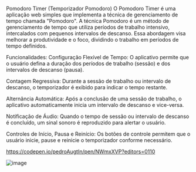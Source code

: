 Pomodoro Timer (Temporizador Pomodoro)
O Pomodoro Timer é uma aplicação web simples que implementa a técnica de gerenciamento de tempo chamada "Pomodoro". A técnica Pomodoro é um método de gerenciamento de tempo que utiliza períodos de trabalho intensivo, intercalados com pequenos intervalos de descanso. Essa abordagem visa melhorar a produtividade e o foco, dividindo o trabalho em períodos de tempo definidos.

Funcionalidades:
Configuração Flexível de Tempo: O aplicativo permite que o usuário defina a duração dos períodos de trabalho (sessão) e dos intervalos de descanso (pausa).

Contagem Regressiva: Durante a sessão de trabalho ou intervalo de descanso, o temporizador é exibido para indicar o tempo restante.

Alternância Automática: Após a conclusão de uma sessão de trabalho, o aplicativo automaticamente inicia um intervalo de descanso e vice-versa.

Notificação de Áudio: Quando o tempo de sessão ou intervalo de descanso é concluído, um sinal sonoro é reproduzido para alertar o usuário.

Controles de Início, Pausa e Reinício: Os botões de controle permitem que o usuário inicie, pause e reinicie o temporizador conforme necessário.

https://codepen.io/pedroAugtIn/pen/NWmxXVP?editors=0110

![image](https://github.com/pedroAugtIn/Pomodoro-Timer/assets/158518938/1fd7133b-0bf5-49af-89ce-6f1aba4fa3e7)
